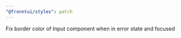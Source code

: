 ```yaml
---
"@fronntui/styles": patch
---
```


Fix border color of Input component when in error state and focused

